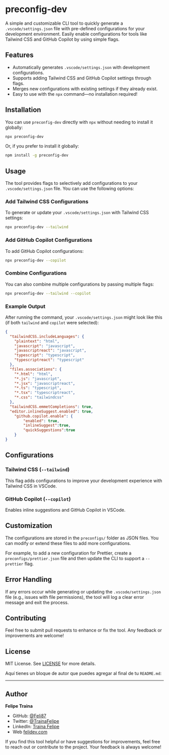 # preconfig-dev

A simple and customizable CLI tool to quickly generate a `.vscode/settings.json` file with pre-defined configurations for your development environment. Easily enable configurations for tools like Tailwind CSS and GitHub Copilot by using simple flags.

## Features

- Automatically generates `.vscode/settings.json` with development configurations.
- Supports adding Tailwind CSS and GitHub Copilot settings through flags.
- Merges new configurations with existing settings if they already exist.
- Easy to use with the `npx` command—no installation required!

## Installation

You can use `preconfig-dev` directly with `npx` without needing to install it globally:

```bash
npx preconfig-dev
```

Or, if you prefer to install it globally:

```bash
npm install -g preconfig-dev
```

## Usage

The tool provides flags to selectively add configurations to your `.vscode/settings.json` file. You can use the following options:

### Add Tailwind CSS Configurations

To generate or update your `.vscode/settings.json` with Tailwind CSS settings:

```bash
npx preconfig-dev --tailwind
```

### Add GitHub Copilot Configurations

To add GitHub Copilot configurations:

```bash
npx preconfig-dev --copilot
```

### Combine Configurations

You can also combine multiple configurations by passing multiple flags:

```bash
npx preconfig-dev --tailwind --copilot
```

### Example Output

After running the command, your `.vscode/settings.json` might look like this (if both `tailwind` and `copilot` were selected):

```json
{
  "tailwindCSS.includeLanguages": {
    "plaintext": "html",
    "javascript": "javascript",
    "javascriptreact": "javascript",
    "typescript": "typescript",
    "typescriptreact": "typescript"
  },
  "files.associations": {
    "*.html": "html",
    "*.js": "javascript",
    "*.jsx": "javascriptreact",
    "*.ts": "typescript",
    "*.tsx": "typescriptreact",
    "*.css": "tailwindcss"
  },
  "tailwindCSS.emmetCompletions": true,
  "editor.inlineSuggest.enabled": true,
    "github.copilot.enable": {
        "enabled": true,
        "inlineSuggest":true,
        "quickSuggestions":true
    }
}
```

## Configurations

### Tailwind CSS (`--tailwind`)

This flag adds configurations to improve your development experience with Tailwind CSS in VSCode.

### GitHub Copilot (`--copilot`)

Enables inline suggestions and GitHub Copilot in VSCode.

## Customization

The configurations are stored in the `preconfigs/` folder as JSON files. You can modify or extend these files to add more configurations. 

For example, to add a new configuration for Prettier, create a `preconfigs/prettier.json` file and then update the CLI to support a `--prettier` flag.

## Error Handling

If any errors occur while generating or updating the `.vscode/settings.json` file (e.g., issues with file permissions), the tool will log a clear error message and exit the process.

## Contributing

Feel free to submit pull requests to enhance or fix the tool. Any feedback or improvements are welcome!

## License

MIT License. See [LICENSE](LICENSE) for more details.

Aquí tienes un bloque de autor que puedes agregar al final de tu `README.md`:

---

## Author

**Felipe Traina**

- GitHub: [@Feli87](https://github.com/Feli87)
- Twitter: [@TrainaFelipe](https://twitter.com/TrainaFelipe)
- LinkedIn: [Traina Felipe](https://www.linkedin.com/in/felipe-traina-ar/)
- Web [felidev.com](https://www.felidev.com)

If you find this tool helpful or have suggestions for improvements, feel free to reach out or contribute to the project. Your feedback is always welcome!

